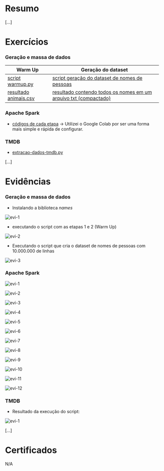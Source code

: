 # Resumo


[...]


# Exercícios

### **Geração e massa de dados**

| Warm Up | Geração do dataset |
|---------|--------------------|
| [script warmup.py](../Sprint%208/Exercicios/Geracao_massa_de_dados/warmUp.py) | [script geração do dataset de nomes de pessoas](../Sprint%208/Exercicios/Geracao_massa_de_dados/gerar_dataset_nomes.py) |
| [resultado animais.csv](../Sprint%208/Exercicios/Geracao_massa_de_dados/warmup_animais.csv) | [resultado contendo todos os nomes em um arquivo txt (compactado)](../Sprint%208/Exercicios/Geracao_massa_de_dados/nomes_aleatorios.zip) |



### **Apache Spark**



- [códigos de cada etapa](../Sprint%208/Exercicios/Spark/ex_spark.ipynb) -> Utilizei o Google Colab por ser uma forma mais simple e rápida de configurar. 


### **TMDB**

- [extracao-dados-tmdb.py](../Sprint%208/Exercicios/TMDB/extracao-dados-tmdb.py)


[...]

# Evidências


### **Geração e massa de dados**

- Instalando a biblioteca *names*

![evi-1](../Sprint%208/Exercicios/evidencias/dados1.png)


- executando o script com as etapas 1 e 2 (Warm Up)

![evi-2](../Sprint%208/Exercicios/evidencias/dados-warmup-exec.png)


- Executando o script que cria o dataset de nomes de pessoas com 10.000.000 de linhas

![evi-3](../Sprint%208/Exercicios/evidencias/dados-criando-dataset-exec.png)


### **Apache Spark**


![evi-1](../Sprint%208/Exercicios/evidencias/spark-config.png)


![evi-2](../Sprint%208/Exercicios/evidencias/spark-etapa1.png)


![evi-3](../Sprint%208/Exercicios/evidencias/spark-etapa2.png)


![evi-4](../Sprint%208/Exercicios/evidencias/spark-etapa3.png)


![evi-5](../Sprint%208/Exercicios/evidencias/spark-etapa4.png)


![evi-6](../Sprint%208/Exercicios/evidencias/spark-etapa5.png)


![evi-7](../Sprint%208/Exercicios/evidencias/spark-etapa6.png)


![evi-8](../Sprint%208/Exercicios/evidencias/spark-etapa7.png)


![evi-9](../Sprint%208/Exercicios/evidencias/spark-etapa8.png)


![evi-10](../Sprint%208/Exercicios/evidencias/spark-etapa9.png)


![evi-11](../Sprint%208/Exercicios/evidencias/spark-etapa10.1.png)


![evi-12](../Sprint%208/Exercicios/evidencias/spark-etapa10.2.png)


### **TMDB**

- Resultado da execução do script:

![evi-1](../Sprint%208/Exercicios/evidencias/tmdb-resultado.png)


[...]

# Certificados

N/A